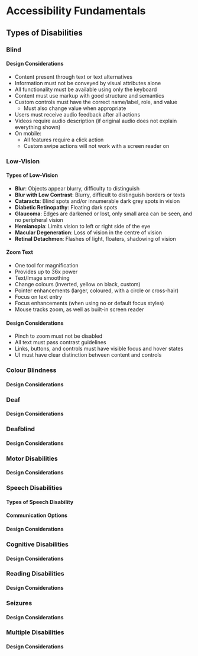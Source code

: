 # Accessibility Fundamentals

## Types of Disabilities


### Blind

#### Design Considerations
- Content present through text or text alternatives
- Information must not be conveyed by visual attributes alone
- All functionality must be available using only the keyboard
- Content must use markup with good structure and semantics
- Custom controls must have the correct name/label, role, and value
  - Must also change value when appropriate
- Users must receive audio feedback after all actions
- Videos require audio description (if original audio does not explain everything shown)
- On mobile:
  - All features require a click action
  - Custom swipe actions will not work with a screen reader on


### Low-Vision

#### Types of Low-Vision
- **Blur**: Objects appear blurry, difficulty to distinguish
- **Blur with Low Contrast**: Blurry, difficult to distinguish borders or texts
- **Cataracts**: Blind spots and/or innumerable dark grey spots in vision
- **Diabetic Retinopathy**: Floating dark spots
- **Glaucoma**: Edges are darkened or lost, only small area can be seen, and no peripheral vision
- **Hemianopia**: Limits vision to left or right side of the eye
- **Macular Degeneration**: Loss of vision in the centre of vision
- **Retinal Detachmen**: Flashes of light, floaters, shadowing of vision

#### Zoom Text
- One tool for magnification
- Provides up to 36x power
- Text/Image smoothing
- Change colours (inverted, yellow on black, custom)
- Pointer enhancements (larger, coloured, with a circle or cross-hair)
- Focus on text entry
- Focus enhancements (when using no or default focus styles)
- Mouse tracks zoom, as well as built-in screen reader

#### Design Considerations
- Pinch to zoom must not be disabled
- All text must pass contrast guidelines
- Links, buttons, and controls must have visible focus and hover states
- UI must have clear distinction between content and controls

### Colour Blindness

#### Design Considerations


### Deaf

#### Design Considerations


### Deafblind

#### Design Considerations


### Motor Disabilities

#### Design Considerations


### Speech Disabilities

#### Types of Speech Disability

#### Communication Options

#### Design Considerations


### Cognitive Disabilities

#### Design Considerations


### Reading Disabilities

#### Design Considerations


### Seizures

#### Design Considerations


### Multiple Disabilities

#### Design Considerations
